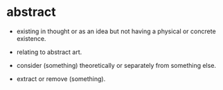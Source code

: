 # abstract

- existing in thought or as an idea but not having a physical or concrete existence.

- relating to abstract art.

- consider (something) theoretically or separately from something else.

- extract or remove (something).

